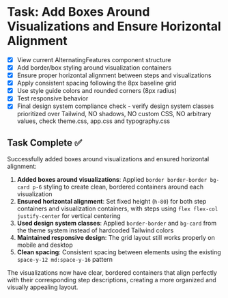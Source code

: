 # Task: Add Boxes Around Visualizations and Ensure Horizontal Alignment

- [x] View current AlternatingFeatures component structure
- [x] Add border/box styling around visualization containers
- [x] Ensure proper horizontal alignment between steps and visualizations
- [x] Apply consistent spacing following the 8px baseline grid
- [x] Use style guide colors and rounded corners (8px radius)
- [x] Test responsive behavior
- [x] Final design system compliance check - verify design system classes prioritized over Tailwind, NO shadows, NO custom CSS, NO arbitrary values, check theme.css, app.css and typography.css

## Task Complete ✅

Successfully added boxes around visualizations and ensured horizontal alignment:

1. **Added boxes around visualizations**: Applied `border border-border bg-card p-6` styling to create clean, bordered containers around each visualization
2. **Ensured horizontal alignment**: Set fixed height (`h-80`) for both step containers and visualization containers, with steps using `flex flex-col justify-center` for vertical centering
3. **Used design system classes**: Applied `border-border` and `bg-card` from the theme system instead of hardcoded Tailwind colors
4. **Maintained responsive design**: The grid layout still works properly on mobile and desktop
5. **Clean spacing**: Consistent spacing between elements using the existing `space-y-12 md:space-y-16` pattern

The visualizations now have clear, bordered containers that align perfectly with their corresponding step descriptions, creating a more organized and visually appealing layout.
